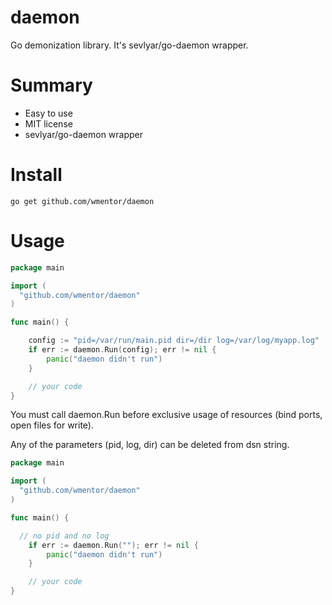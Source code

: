 # daemon

Go demonization library. It's sevlyar/go-daemon wrapper.

# Summary

* Easy to use
* MIT license
* sevlyar/go-daemon wrapper

# Install

```
go get github.com/wmentor/daemon
```

# Usage

```go
package main

import (
  "github.com/wmentor/daemon"
)

func main() {

	config := "pid=/var/run/main.pid dir=/dir log=/var/log/myapp.log"
	if err := daemon.Run(config); err != nil {
		panic("daemon didn't run")
	}

	// your code 
}

```

You must call daemon.Run before exclusive usage of resources (bind ports, open files for write).

Any of the parameters (pid, log, dir) can be deleted from dsn string.

```go
package main

import (
  "github.com/wmentor/daemon"
)

func main() {

  // no pid and no log
	if err := daemon.Run(""); err != nil {
		panic("daemon didn't run")
	}

	// your code 
}
```
